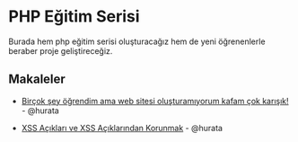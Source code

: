 # PHP Eğitim Serisi

Burada hem php eğitim serisi oluşturacağız hem de yeni öğrenenlerle beraber proje geliştireceğiz.

## Makaleler

- [Birçok şey öğrendim ama web sitesi oluşturamıyorum kafam çok karışık!](bilgim-var-proje-olustururken-kafam-karisiyor/bilgim-var-proje-olustururken-kafam-karisiyor.md) - @hurata

- [XSS Açıkları ve XSS Açıklarından Korunmak](xss-aciklari-ve-xss-aciklarindan-korunmak/xss-aciklari-ve-xss-aciklarindan-korunmak.md) - @hurata

